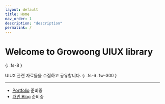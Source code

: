 ```yaml
---
layout: default
title: Home
nav_order: 1
description: "description"
permalink: /
---
```


# Welcome to Growoong UIUX library
{: .fs-8 }

UIUX 관련 자료들을 수집하고 공유합니다.
{: .fs-6 .fw-300 }

---

- [Portfolio](#)
  준비중
- [개인 Blog](#)
  준비중 






